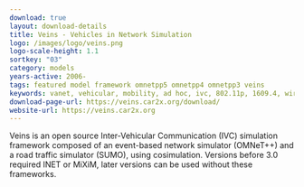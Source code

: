 ```yaml
---
download: true
layout: download-details
title: Veins - Vehicles in Network Simulation
logo: /images/logo/veins.png
logo-scale-height: 1.1
sortkey: "03"
category: models
years-active: 2006-
tags: featured model framework omnetpp5 omnetpp4 omnetpp3 veins
keywords: vanet, vehicular, mobility, ad hoc, ivc, 802.11p, 1609.4, wireless, cosimulation
download-page-url: https://veins.car2x.org/download/
website-url: https://veins.car2x.org
---
```


Veins is an open source Inter-Vehicular Communication (IVC) simulation framework
composed of an event-based network simulator (OMNeT++) and a road traffic
simulator (SUMO), using cosimulation. Versions before 3.0 required INET or MiXiM,
later versions can be used without these frameworks.
